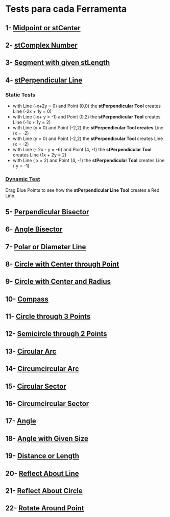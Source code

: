 # Tests para cada Ferramenta
## 1-  [Midpoint or stCenter](../Ferramentas/FerramentasMink/01_Midpoint_Center.md)
## 2-  [stComplex Number](../Ferramentas/FerramentasMink/02_ComplexNumber.md)
## 3-  [Segment with given stLength](../Ferramentas/FerramentasMink/03_Segment_GivenLength.md)
## 4-  [stPerpendicular Line](../Ferramentas/FerramentasMink/04_Perpendicular_Line.md)

### Static Tests
* with Line (-x+2y = 0) and Point (0,0)  the <b>stPerpendicular Tool</b> creates Line (-2x + 1y = 0)
* with Line (-x+ y = -1) and Point (0,2)  the <b>stPerpendicular Tool</b> creates Line (-1x + 1y = 2)
* with Line (y = 0) and Point (-2,2)  the <b>stPerpendicular Tool creates</b> Line (x = -2)
* with Line (y = 0) and Point (-2,2)  the <b>stPerpendicular Tool</b> creates Line (x = -2)
* with Line (- 2x - y = -6) and Point (4, -1)  the <b>stPerpendicular Tool</b> creates Line (1x + 2y = 2)
* with Line ( x = 2) and Point (4, -1)  the <b>stPerpendicular Tool</b> creates Line ( y = -1)
### [Dynamic Test](https://ggbm.at/yKEMtEgH)
Drag Blue Points to see how the <b>stPerpendicular Line Tool</b> creates a Red Line.

## 5-  [Perpendicular Bisector](https://wiki.geogebra.org/en/Perpendicular_Bisector_Tool)
## 6-  [Angle Bisector](https://wiki.geogebra.org/en/Angle_Bisector_Tool)
## 7-  [Polar or Diameter Line](https://wiki.geogebra.org/en/Polar_or_Diameter_Line_Tool)
## 8-  [Circle with Center through Point](https://wiki.geogebra.org/en/Circle_with_Centre_through_Point_Tool)
## 9-  [Circle with Center and Radius](https://wiki.geogebra.org/en/Circle_with_Centre_and_Radius_Tool)
## 10- [Compass](https://wiki.geogebra.org/en/Compasses_Tool)
## 11- [Circle through 3 Points](https://wiki.geogebra.org/en/Circle_through_3_Points_Tool)
## 12- [Semicircle through 2 Points](https://wiki.geogebra.org/en/Semicircle_through_2_Points_Tool)
## 13- [Circular Arc](https://wiki.geogebra.org/en/Circular_Arc_Tool)
## 14- [Circumcircular Arc](https://wiki.geogebra.org/en/Circumcircular_Arc_Tool)
## 15- [Circular Sector](https://wiki.geogebra.org/en/Circular_Sector_Tool)
## 16- [Circumcircular Sector](https://wiki.geogebra.org/en/Circumcircular_Sector_Tool)
## 17- [Angle](https://wiki.geogebra.org/en/Angle_Tool)
## 18- [Angle with Given Size](https://wiki.geogebra.org/en/Angle_with_Given_Size_Tool)
## 19- [Distance or Length](https://wiki.geogebra.org/en/Distance_or_Length_Tool)
## 20- [Reflect About Line](https://wiki.geogebra.org/en/Reflect_about_Line_Tool)
## 21- [Reflect About Circle](https://wiki.geogebra.org/en/Reflect_about_Circle_Tool)
## 22- [Rotate Around Point](https://wiki.geogebra.org/en/Reflect_about_Point_Tool)
